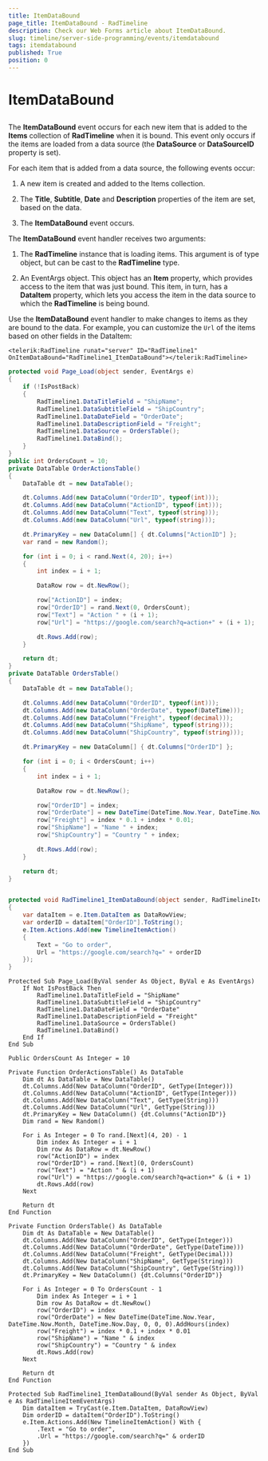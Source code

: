 ```yaml
---
title: ItemDataBound
page_title: ItemDataBound - RadTimeline
description: Check our Web Forms article about ItemDataBound.
slug: timeline/server-side-programming/events/itemdatabound
tags: itemdatabound
published: True
position: 0
---
```


# ItemDataBound

## 

The **ItemDataBound** event occurs for each new item that is added to the **Items** collection of **RadTimeline** when it is bound. This event only occurs if the items are loaded from a data source (the **DataSource** or **DataSourceID** property is set).

For each item that is added from a data source, the following events occur:

1. A new item is created and added to the Items collection.

2. The **Title**, **Subtitle**, **Date** and **Description** properties of the item are set, based on the data.

3. The **ItemDataBound** event occurs.

The **ItemDataBound** event handler receives two arguments:

1. The **RadTimeline** instance that is loading items. This argument is of type object, but can be cast to the **RadTimeline** type.

2. An EventArgs object. This object has an **Item** property, which provides access to the item that was just bound. This item, in turn, has a **DataItem** property, which lets you access the item in the data source to which the **RadTimeline** is being bound.

Use the **ItemDataBound** event handler to make changes to items as they are bound to the data. For example, you can customize the `Url` of the items based on other fields in the DataItem:

````ASP.NET
<telerik:RadTimeline runat="server" ID="RadTimeline1" OnItemDataBound="RadTimeline1_ItemDataBound"></telerik:RadTimeline>
````


````C#
protected void Page_Load(object sender, EventArgs e)
{
    if (!IsPostBack)
    {
        RadTimeline1.DataTitleField = "ShipName";
        RadTimeline1.DataSubtitleField = "ShipCountry";
        RadTimeline1.DataDateField = "OrderDate";
        RadTimeline1.DataDescriptionField = "Freight";
        RadTimeline1.DataSource = OrdersTable();
        RadTimeline1.DataBind();
    }
}
public int OrdersCount = 10;
private DataTable OrderActionsTable()
{
    DataTable dt = new DataTable();

    dt.Columns.Add(new DataColumn("OrderID", typeof(int)));
    dt.Columns.Add(new DataColumn("ActionID", typeof(int)));
    dt.Columns.Add(new DataColumn("Text", typeof(string)));
    dt.Columns.Add(new DataColumn("Url", typeof(string)));

    dt.PrimaryKey = new DataColumn[] { dt.Columns["ActionID"] };
    var rand = new Random();

    for (int i = 0; i < rand.Next(4, 20); i++)
    {
        int index = i + 1;

        DataRow row = dt.NewRow();

        row["ActionID"] = index;
        row["OrderID"] = rand.Next(0, OrdersCount);
        row["Text"] = "Action " + (i + 1);
        row["Url"] = "https://google.com/search?q=action+" + (i + 1);

        dt.Rows.Add(row);
    }

    return dt;
}
private DataTable OrdersTable()
{
    DataTable dt = new DataTable();

    dt.Columns.Add(new DataColumn("OrderID", typeof(int)));
    dt.Columns.Add(new DataColumn("OrderDate", typeof(DateTime)));
    dt.Columns.Add(new DataColumn("Freight", typeof(decimal)));
    dt.Columns.Add(new DataColumn("ShipName", typeof(string)));
    dt.Columns.Add(new DataColumn("ShipCountry", typeof(string)));

    dt.PrimaryKey = new DataColumn[] { dt.Columns["OrderID"] };

    for (int i = 0; i < OrdersCount; i++)
    {
        int index = i + 1;

        DataRow row = dt.NewRow();

        row["OrderID"] = index;
        row["OrderDate"] = new DateTime(DateTime.Now.Year, DateTime.Now.Month, DateTime.Now.Day, 0, 0, 0).AddHours(index);
        row["Freight"] = index * 0.1 + index * 0.01;
        row["ShipName"] = "Name " + index;
        row["ShipCountry"] = "Country " + index;

        dt.Rows.Add(row);
    }

    return dt;
}


protected void RadTimeline1_ItemDataBound(object sender, RadTimelineItemEventArgs e)
{
    var dataItem = e.Item.DataItem as DataRowView;
    var orderID = dataItem["OrderID"].ToString();
    e.Item.Actions.Add(new TimelineItemAction()
    {
        Text = "Go to order",
        Url = "https://google.com/search?q=" + orderID
    });
}
````
````VB.NET
Protected Sub Page_Load(ByVal sender As Object, ByVal e As EventArgs)
    If Not IsPostBack Then
        RadTimeline1.DataTitleField = "ShipName"
        RadTimeline1.DataSubtitleField = "ShipCountry"
        RadTimeline1.DataDateField = "OrderDate"
        RadTimeline1.DataDescriptionField = "Freight"
        RadTimeline1.DataSource = OrdersTable()
        RadTimeline1.DataBind()
    End If
End Sub

Public OrdersCount As Integer = 10

Private Function OrderActionsTable() As DataTable
    Dim dt As DataTable = New DataTable()
    dt.Columns.Add(New DataColumn("OrderID", GetType(Integer)))
    dt.Columns.Add(New DataColumn("ActionID", GetType(Integer)))
    dt.Columns.Add(New DataColumn("Text", GetType(String)))
    dt.Columns.Add(New DataColumn("Url", GetType(String)))
    dt.PrimaryKey = New DataColumn() {dt.Columns("ActionID")}
    Dim rand = New Random()

    For i As Integer = 0 To rand.[Next](4, 20) - 1
        Dim index As Integer = i + 1
        Dim row As DataRow = dt.NewRow()
        row("ActionID") = index
        row("OrderID") = rand.[Next](0, OrdersCount)
        row("Text") = "Action " & (i + 1)
        row("Url") = "https://google.com/search?q=action+" & (i + 1)
        dt.Rows.Add(row)
    Next

    Return dt
End Function

Private Function OrdersTable() As DataTable
    Dim dt As DataTable = New DataTable()
    dt.Columns.Add(New DataColumn("OrderID", GetType(Integer)))
    dt.Columns.Add(New DataColumn("OrderDate", GetType(DateTime)))
    dt.Columns.Add(New DataColumn("Freight", GetType(Decimal)))
    dt.Columns.Add(New DataColumn("ShipName", GetType(String)))
    dt.Columns.Add(New DataColumn("ShipCountry", GetType(String)))
    dt.PrimaryKey = New DataColumn() {dt.Columns("OrderID")}

    For i As Integer = 0 To OrdersCount - 1
        Dim index As Integer = i + 1
        Dim row As DataRow = dt.NewRow()
        row("OrderID") = index
        row("OrderDate") = New DateTime(DateTime.Now.Year, DateTime.Now.Month, DateTime.Now.Day, 0, 0, 0).AddHours(index)
        row("Freight") = index * 0.1 + index * 0.01
        row("ShipName") = "Name " & index
        row("ShipCountry") = "Country " & index
        dt.Rows.Add(row)
    Next

    Return dt
End Function

Protected Sub RadTimeline1_ItemDataBound(ByVal sender As Object, ByVal e As RadTimelineItemEventArgs)
    Dim dataItem = TryCast(e.Item.DataItem, DataRowView)
    Dim orderID = dataItem("OrderID").ToString()
    e.Item.Actions.Add(New TimelineItemAction() With {
        .Text = "Go to order",
        .Url = "https://google.com/search?q=" & orderID
    })
End Sub
````


